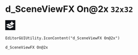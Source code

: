 # d_SceneViewFX On@2x `32x32`
<img src="/img/d_SceneViewFX%20On@2x.png" width=32 height=32>

``` CSharp
EditorGUIUtility.IconContent("d_SceneViewFX On@2x")
```
```
d_SceneViewFX On@2x
```
